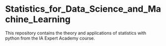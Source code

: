 # Statistics_for_Data_Science_and_Machine_Learning

This repository contains the theory and applications of statistics with python from the IA Expert Academy course.
